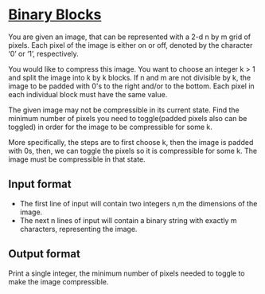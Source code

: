 # [Binary Blocks][link]

You are given an image, that can be represented with a 2-d n by m grid of pixels. Each pixel of the image is either on or off, denoted by the character ‘0’ or ‘1’, respectively.

You would like to compress this image. You want to choose an integer k > 1 and split the image into k by k blocks. If n and m are not divisible by k, the image to be padded with 0's to the right and/or to the bottom. Each pixel in each individual block must have the same value.

The given image may not be compressible in its current state. Find the minimum number of pixels you need to toggle(padded pixels also can be toggled) in order for the image to be compressible for some k.

More specifically, the steps are to first choose k, then the image is padded with 0s, then, we can toggle the pixels so it is compressible for some k. The image must be compressible in that state.

## Input format

- The first line of input will contain two integers n,m the dimensions of the image.
- The next n lines of input will contain a binary string with exactly m characters, representing the image.

## Output format

Print a single integer, the minimum number of pixels needed to toggle to make the image compressible.

[link]: https://www.hackerearth.com/practice/data-structures/arrays/multi-dimensional/practice-problems/algorithm/binary-blocks-4b173d4a/
